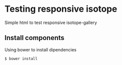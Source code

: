 # Testing responsive isotope

Simple html to test responsive isotope-gallery

## Install components

Using bower to install dipendencies

```
$ bower install
```